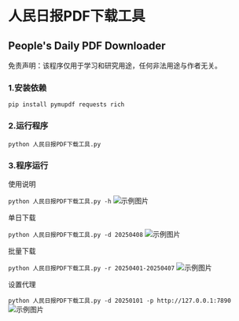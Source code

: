 # 人民日报PDF下载工具

## People's Daily PDF Downloader

免责声明：该程序仅用于学习和研究用途，任何非法用途与作者无关。

### 1.安装依赖
``` pip install pymupdf requests rich ```

### 2.运行程序
``` python 人民日报PDF下载工具.py ```

### 3.程序运行
使用说明

``` python 人民日报PDF下载工具.py -h ```
![示例图片](1.png)

单日下载

``` python 人民日报PDF下载工具.py -d 20250408 ```
![示例图片](2.png)

批量下载

``` python 人民日报PDF下载工具.py -r 20250401-20250407 ```
![示例图片](3.png)

设置代理

``` python 人民日报PDF下载工具.py -d 20250101 -p http://127.0.0.1:7890 ```
![示例图片](4.png)
